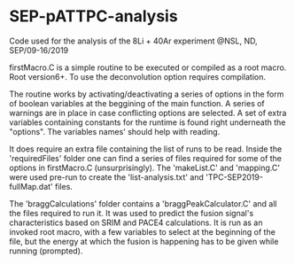 # SEP-pATTPC-analysis
Code used for the analysis of the 8Li + 40Ar experiment @NSL, ND, SEP/09-16/2019

firstMacro.C is a simple routine to be executed or compiled as a root macro. Root version6+. To use the deconvolution option requires compilation.

The routine works by activating/deactivating a series of options in the form of boolean variables at the beggining of the main function. A series of warnings are in place in case conflicting options are selected.
A set of extra variables containing constants for the runtime is found right underneath the "options". The variables names' should help with reading.

It does require an extra file containing the list of runs to be read.
Inside the 'requiredFiles' folder one can find a series of files required for some of the options in firstMacro.C (unsurprisingly). 
The 'makeList.C' and 'mapping.C' were used pre-run to create the 'list-analysis.txt' and 'TPC-SEP2019-fullMap.dat' files.

The 'braggCalculations' folder contains a 'braggPeakCalculator.C' and all the files required to run it. It was used to predict the fusion signal's characteristics based on SRIM and PACE4 calculations. It is run as an invoked root macro, with a few variables to select at the beginning of the file, but the energy at which the fusion is happening has to be given while running (prompted).


